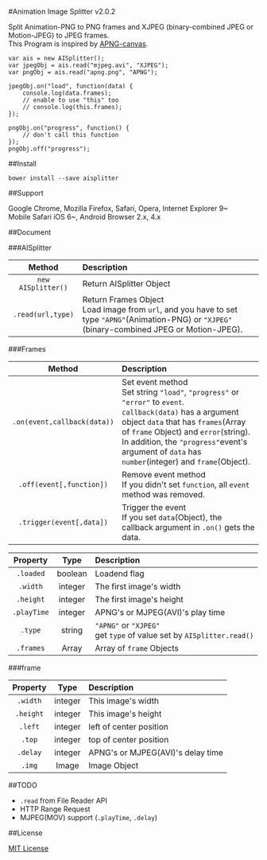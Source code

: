 #Animation Image Splitter v2.0.2


Split Animation-PNG to PNG frames and XJPEG (binary-combined JPEG or Motion-JPEG) to JPEG frames.  
This Program is inspired by [APNG-canvas].  

	var ais = new AISplitter();
	var jpegObj = ais.read("mjpeg.avi", "XJPEG");
	var pngObj = ais.read("apng.png", "APNG");
	
	jpegObj.on("load", function(data) {
		console.log(data.frames);
		// enable to use "this" too 
		// console.log(this.frames);
	});

	pngObj.on("progress", function() {
		// don't call this function
	});
	pngObj.off("progress");
	
##Install

	bower install --save aisplitter

##Support

Google Chrome, Mozilla Firefox, Safari, Opera, Internet Explorer 9~  
Mobile Safari iOS 6~, Android Browser 2.x, 4.x

##Document

###AISplitter

| Method             | Description              |
|:------------------:|:-------------------------|
| `new AISplitter()` | Return AISplitter Object |
| `.read(url,type)` | Return Frames Object<br>Load image from `url`, and you have to set type `"APNG"`(Animation-PNG) or `"XJPEG"`(binary-combined JPEG or Motion-JPEG). |

###Frames

| Method                       | Description              |
|:----------------------------:|:-------------------------|
| `.on(event,callback(data))` | Set event method<br>Set string `"load"`, `"progress"` or `"error"` to `event`.<br> `callback(data)` has a argument object `data` that has `frames`(Array of `frame` Object) and `error`(string). In addition, the `"progress"`event's argument of `data` has `number`(integer) and `frame`(Object). |
| `.off(event[,function])`    | Remove event method<br>If you didn't set `function`, all `event` method was removed. |
|`.trigger(event[,data])`     | Trigger the event<br>If you set `data`(Object), the callback argument in `.on()` gets the data. |

| Property   | Type    | Description                      |
|:----------:|:-------:|:---------------------------------|
| `.loaded`  | boolean | Loadend flag                     |
| `.width`   | integer | The first image's width          |
| `.height`  | integer | The first image's height         |
|`.playTime` | integer | APNG's or MJPEG(AVI)'s play time |
| `.type`    | string  | `"APNG"` or `"XJPEG"`<br>get `type` of value set by `AISplitter.read()` |
| `.frames`  | Array   | Array of `frame` Objects         |

###frame


| Property  | Type    | Description                       |
|:---------:|:-------:|:----------------------------------|
| `.width`  | integer | This image's width                |
| `.height` | integer | This image's height               |
| `.left`   | integer | left of center position           |
| `.top`    | integer | top of center position            |
| `.delay`  | integer | APNG's or MJPEG(AVI)'s delay time |
| `.img`    | Image   | Image Object                      |


##TODO

* `.read` from File Reader API
* HTTP Range Request
* MJPEG(MOV) support (`.playTime`, `.delay`)


##License

[MIT License]


[MIT License]:https://github.com/petamoriken/AISplitter/blob/master/LICENSE
[APNG-canvas]:https://github.com/davidmz/apng-canvas 
